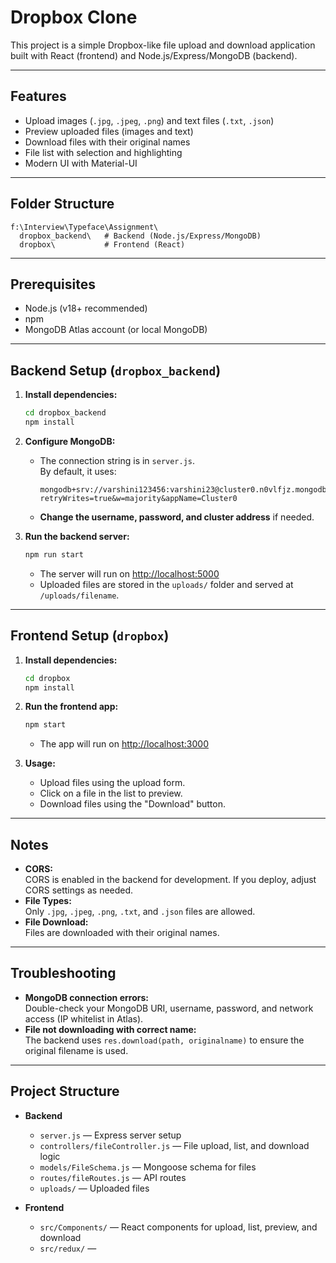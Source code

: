 # Dropbox Clone

This project is a simple Dropbox-like file upload and download application built with React (frontend) and Node.js/Express/MongoDB (backend).

---

## Features

- Upload images (`.jpg`, `.jpeg`, `.png`) and text files (`.txt`, `.json`)
- Preview uploaded files (images and text)
- Download files with their original names
- File list with selection and highlighting
- Modern UI with Material-UI

---

## Folder Structure

```
f:\Interview\Typeface\Assignment\
  dropbox_backend\   # Backend (Node.js/Express/MongoDB)
  dropbox\           # Frontend (React)
```

---

## Prerequisites

- Node.js (v18+ recommended)
- npm
- MongoDB Atlas account (or local MongoDB)

---

## Backend Setup (`dropbox_backend`)

1. **Install dependencies:**
   ```bash
   cd dropbox_backend
   npm install
   ```

2. **Configure MongoDB:**
   - The connection string is in `server.js`.  
     By default, it uses:
     ```
     mongodb+srv://varshini123456:varshini23@cluster0.n0vlfjz.mongodb.net/dropbox?retryWrites=true&w=majority&appName=Cluster0
     ```
   - **Change the username, password, and cluster address** if needed.

3. **Run the backend server:**
   ```bash
   npm run start
   ```
   - The server will run on [http://localhost:5000](http://localhost:5000)
   - Uploaded files are stored in the `uploads/` folder and served at `/uploads/filename`.

---

## Frontend Setup (`dropbox`)

1. **Install dependencies:**
   ```bash
   cd dropbox
   npm install
   ```

2. **Run the frontend app:**
   ```bash
   npm start
   ```
   - The app will run on [http://localhost:3000](http://localhost:3000)

3. **Usage:**
   - Upload files using the upload form.
   - Click on a file in the list to preview.
   - Download files using the "Download" button.

---

## Notes

- **CORS:**  
  CORS is enabled in the backend for development. If you deploy, adjust CORS settings as needed.
- **File Types:**  
  Only `.jpg`, `.jpeg`, `.png`, `.txt`, and `.json` files are allowed.
- **File Download:**  
  Files are downloaded with their original names.

---

## Troubleshooting

- **MongoDB connection errors:**  
  Double-check your MongoDB URI, username, password, and network access (IP whitelist in Atlas).
- **File not downloading with correct name:**  
  The backend uses `res.download(path, originalname)` to ensure the original filename is used.

---

## Project Structure

- **Backend**
  - `server.js` — Express server setup
  - `controllers/fileController.js` — File upload, list, and download logic
  - `models/FileSchema.js` — Mongoose schema for files
  - `routes/fileRoutes.js` — API routes
  - `uploads/` — Uploaded files

- **Frontend**
  - `src/Components/` — React components for upload, list, preview, and download
  - `src/redux/` —